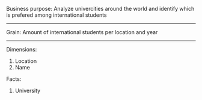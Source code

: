 Business purpose: Analyze univercities around the world and identify which is prefered among international students

-------------------------------------------------------------------------------------------------------------------
Grain: Amount of international students per location and year

-------------------------------------------------------------------------------------------------------------------

Dimensions:

1) Location
2) Name

Facts:

1) University


